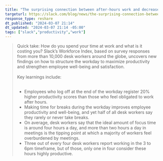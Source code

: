 ```yaml
---
title: "The surprising connection between after-hours work and decreased productivity"
targeturl: https://slack.com/blog/news/the-surprising-connection-between-after-hours-work-and-decreased-productivity
response_type: reshare
dt_published: "2024-03-07 21:14"
dt_updated: "2024-03-07 21:14 -05:00"
tags: ["slack","productivity","work"]
---
```


> Quick take: How do you spend your time at work and what is it costing you? Slack’s Workforce Index, based on survey responses from more than 10,000 desk workers around the globe, uncovers new findings on how to structure the workday to maximize productivity and strengthen employee well-being and satisfaction.  
> <br>
> Key learnings include:  
> <br>
>    - Employees who log off at the end of the workday register 20% higher productivity scores than those who feel obligated to work after hours.  
>    - Making time for breaks during the workday improves employee productivity and well-being, and yet half of all desk workers say they rarely or never take breaks.  
>    - On average, desk workers say that the ideal amount of focus time is around four hours a day, and more than two hours a day in meetings is the tipping point at which a majority of workers feel overburdened by meetings.  
>    - Three out of every four desk workers report working in the 3 to 6pm timeframe, but of those, only one in four consider these hours highly productive.  
